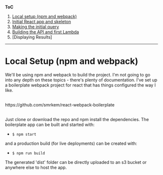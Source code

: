 **ToC**
1. [Local setup (npm and webpack)](https://github.com/smrkem/stockdata2/blob/master/docs/local-setup.md)
2. [Initial React app and skeleton](https://github.com/smrkem/stockdata2/blob/master/docs/initial-react-app.md)
3. [Making the initial query](https://github.com/smrkem/stockdata2/blob/master/docs/making-initial-query.md)
4. [Building the API and first Lambda](https://github.com/smrkem/stockdata2/blob/master/docs/building-api-lambda1.md)
5. [Displaying Results]


***  

# Local Setup (npm and webpack)  

We'll be using npm and webpack to build the project. I'm not going to go into any depth on these topics - there's plenty of documentation. I've set up a boilerplate webpack project for react that has things configured the way I like.  

<br>
https://github.com/smrkem/react-webpack-boilerplate  
<br>
<br>

Just clone or download the repo and npm install the dependencies. The boilerplate app can be built and started with:  
- `$ npm start`  

and a production build (for live deployments) can be created with:  
- `$ npm run build`  

The generated 'dist' folder can be directly uploaded to an s3 bucket or anywhere else to host the app.  
